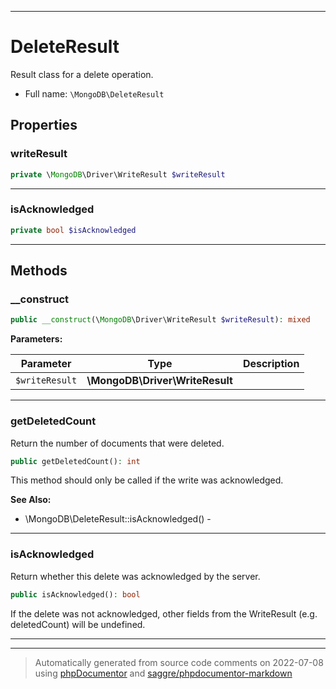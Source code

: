 ***

# DeleteResult

Result class for a delete operation.



* Full name: `\MongoDB\DeleteResult`



## Properties


### writeResult



```php
private \MongoDB\Driver\WriteResult $writeResult
```






***

### isAcknowledged



```php
private bool $isAcknowledged
```






***

## Methods


### __construct



```php
public __construct(\MongoDB\Driver\WriteResult $writeResult): mixed
```








**Parameters:**

| Parameter | Type | Description |
|-----------|------|-------------|
| `$writeResult` | **\MongoDB\Driver\WriteResult** |  |




***

### getDeletedCount

Return the number of documents that were deleted.

```php
public getDeletedCount(): int
```

This method should only be called if the write was acknowledged.








**See Also:**

* \MongoDB\DeleteResult::isAcknowledged() - 

***

### isAcknowledged

Return whether this delete was acknowledged by the server.

```php
public isAcknowledged(): bool
```

If the delete was not acknowledged, other fields from the WriteResult
(e.g. deletedCount) will be undefined.









***


***
> Automatically generated from source code comments on 2022-07-08 using [phpDocumentor](http://www.phpdoc.org/) and [saggre/phpdocumentor-markdown](https://github.com/Saggre/phpDocumentor-markdown)
